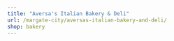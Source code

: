 ```yaml
---
title: "Aversa's Italian Bakery & Deli"
url: /margate-city/aversas-italian-bakery-and-deli/
shop: bakery
---
```

